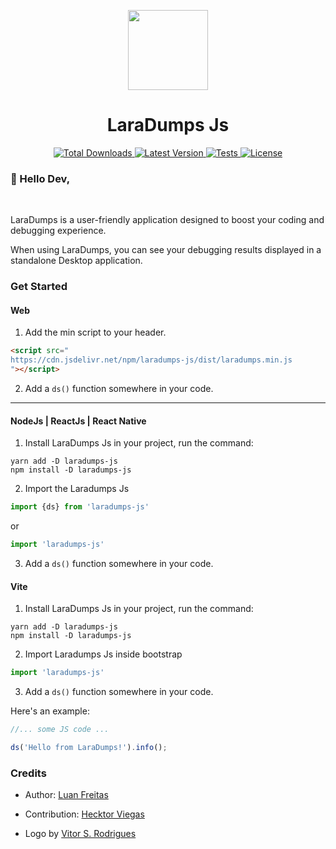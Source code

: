 <p align="center">
  <img src="./art/logo.png" height="128" alt="" />
</p>
<h1 align="center">LaraDumps Js</h1>

<div align="center">
  <p align="center">
    <a href="https://packagist.org/packages/laradumps/laradumps-core">
      <img alt="Total Downloads" src="https://img.shields.io/packagist/dt/laradumps/laradumps-core">
    </a>
    <a href="https://packagist.org/packages/laradumps/laradumps-core">
      <img alt="Latest Version" src="https://img.shields.io/packagist/v/laradumps/laradumps-core">
    </a>
    <a href="https://github.com/laradumps/laradumps-core/actions">
        <img alt="Tests" src="https://github.com/laradumps/laradumps-core/workflows/LaraDumpsCore%20Tests/badge.svg" />
    </a>
    <a href="https://packagist.org/packages/laradumps-core/laradumps">
      <img alt="License" src="https://img.shields.io/github/license/laradumps/laradumps-core">
    </a>
  </p>
</div>

### 👋 Hello Dev,

<br/>

LaraDumps is a user-friendly application designed to boost your coding and debugging experience.

When using LaraDumps, you can see your debugging results displayed in a standalone Desktop application.

### Get Started

#### Web

1. Add the min script to your header.

```html
<script src="
https://cdn.jsdelivr.net/npm/laradumps-js/dist/laradumps.min.js
"></script>
 ```
   
2. Add a `ds()` function somewhere in your code.

---

#### NodeJs | ReactJs | React Native

1. Install LaraDumps Js in your project, run the command:

```shell
yarn add -D laradumps-js
npm install -D laradumps-js
```

2. Import the Laradumps Js

```Javascript
import {ds} from 'laradumps-js'
```
or
```Javascript
import 'laradumps-js'
```

3. Add a `ds()` function somewhere in your code.

#### Vite

1. Install LaraDumps Js in your project, run the command:

```shell
yarn add -D laradumps-js
npm install -D laradumps-js
```

2. Import Laradumps Js inside bootstrap

```Javascript
import 'laradumps-js'
```

3. Add a `ds()` function somewhere in your code.

Here's an example:

```js
//... some JS code ...

ds('Hello from LaraDumps!').info();
```

### Credits

- Author: [Luan Freitas](https://github.com/luanfreitasdev)

- Contribution: [Hecktor Viegas](https://github.com/hecktorvn)

- Logo by [Vitor S. Rodrigues](https://github.com/vs0uz4)